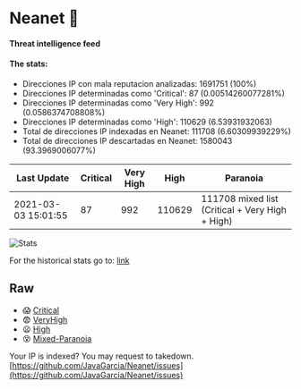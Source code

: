 # Neanet :hocho:
#### Threat intelligence feed
#### The stats:

- Direcciones IP con mala reputacion analizadas: 1691751 (100%)
- Direcciones IP determinadas como 'Critical':  87 (0.00514260077281%)
- Direcciones IP determinadas como 'Very High':  992 (0.0586374708808%)
- Direcciones IP determinadas como 'High':  110629 (6.53931932063)
- Total de direcciones IP indexadas en Neanet:  111708 (6.60309939229%)
- Total de direcciones IP descartadas en Neanet:  1580043 (93.3969006077%)

| Last Update | Critical | Very High | High | Paranoia |
| --- | --- | --- | --- | --- |
| 2021-03-03 15:01:55 | 87 | 992 | 110629 | 111708 mixed list (Critical + Very High + High)|

![Stats](https://docs.google.com/spreadsheets/d/e/2PACX-1vSnaNMIXVabIpDJjufMlzH7poXnshF3mgd8Is1g9ytUEzVsP5my4Trn8f-xkoLLQ38xpL3HtmUexLo6/pubchart?oid=501124687&format=image)

For the historical stats go to: [link](/stats.csv)
## Raw
- :scream: [Critical](https://raw.githubusercontent.com/JavaGarcia/Neanet/master/blacklists/neanet_critical.txt)
- :fearful: [VeryHigh](https://raw.githubusercontent.com/JavaGarcia/Neanet/master/blacklists/neanet_veryHigh.txtt)
- :frowning: [High](https://raw.githubusercontent.com/JavaGarcia/Neanet/master/blacklists/neanet_high.txt)
- :dizzy_face: [Mixed-Paranoia](https://raw.githubusercontent.com/JavaGarcia/Neanet/master/blacklists/neanet_all.txt)


Your IP is indexed? You may request to takedown. [https://github.com/JavaGarcia/Neanet/issues](https://github.com/JavaGarcia/Neanet/issues)






















































































































































































































































































































































































































































































































































































































































































































































































































































































































































































































































































































































































































































































































































































































































































































































































































































































































































































































































































































































































































































































































































































































































































































































































































































































































































































































































































































































































































































































































































































































































































































































































































































































































































































































































































































































































































































































































































































































































































































































































































































































































































































































































































































































































































































































































































































































































































































































































